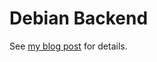 # Debian Backend

See [my blog post](http://alsuren.github.io/2021/08/13/docker-yaks.html) for details.
